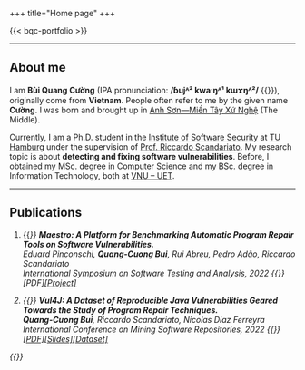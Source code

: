 +++
title="Home page"
+++

{{< bqc-portfolio >}}

---
## About me
I am **Bùi Quang Cường** (IPA pronunciation: **/ɓujᴬ² kwaːŋᴬ¹ kɯɤŋᴬ²/** {{<inline-audio audio-src="/media/audios/bui_quang_cuong.mp3">}}), originally come from **Vietnam**. People often refer to me by the given name **Cường**. I was born and brought up in [Anh Sơn—Miền Tây Xứ Nghệ](https://www.youtube.com/watch?v=gnRnloNXuHQ) (The Middle).

Currently, I am a Ph.D. student in the [Institute of Software Security](https://www.tuhh.de/softsec/) at [TU Hamburg](https://www.tuhh.de) under the supervision of [Prof. Riccardo Scandariato](https://scandariato.org). My research topic is about **detecting and fixing software vulnerabilities**. Before, I obtained my MSc. degree in Computer Science and my BSc. degree in Information Technology, both at [VNU – UET](https://uet.vnu.edu.vn/en/).

---
## Publications
1. {{<em text="[ISSTA'22]">}} **Maestro: A Platform for Benchmarking Automatic Program Repair Tools on Software Vulnerabilities.**  
Eduard Pinconschi, **Quang-Cuong Bui**, Rui Abreu, Pedro Adão, Riccardo Scandariato  
*International Symposium on Software Testing and Analysis, 2022* {{<em text="(to appear)">}} [PDF][[Project]](https://github.com/epicosy/nexus)

2. {{<em text="[MSR'22]">}} **Vul4J: A Dataset of Reproducible Java Vulnerabilities Geared Towards the Study of Program Repair Techniques.**  
**Quang-Cuong Bui**, Riccardo Scandariato, Nicolas Diaz Ferreyra  
*International Conference on Mining Software Repositories, 2022* {{<em text="(Best Data and Tool Showcase Paper Award)">}} [[PDF]](./papers/msr22.pdf)[[Slides]](https://www.youtube.com/watch?v=EML84ZSFuvQ)[[Dataset]](https://github.com/bqcuong/vul4j)

{{<inline-audio-script>}}
